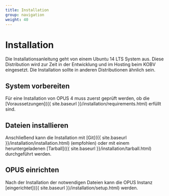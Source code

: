 ```yaml
---
title: Installation
group: navigation
weight: 40
---
```


# Installation

<p class="info">
Die Installationsanleitung geht von einem Ubuntu 14 LTS System aus. Diese Distribution wird zur Zeit in der Entwicklung
und im Hosting beim KOBV eingesetzt. Die Installation sollte in anderen Distributionen ähnlich sein.
</p>

## System vorbereiten

Für eine Installation von OPUS 4 muss zuerst geprüft werden, ob die
[Voraussetzungen]({{ site.baseurl }}/installation/requirements.html)
erfüllt sind.

## Dateien installieren

Anschließend kann die Installation mit [Git]({{ site.baseurl }}/installation/installation.html) (empfohlen) oder mit
einem heruntergeladenen [Tarball]({{ site.baseurl }}/installation/tarball.html) durchgeführt werden.

## OPUS einrichten

Nach der Installation der notwendigen Dateien kann die OPUS Instanz
[eingerichtet]({{ site.baseurl }}/installation/setup.html) werden.
